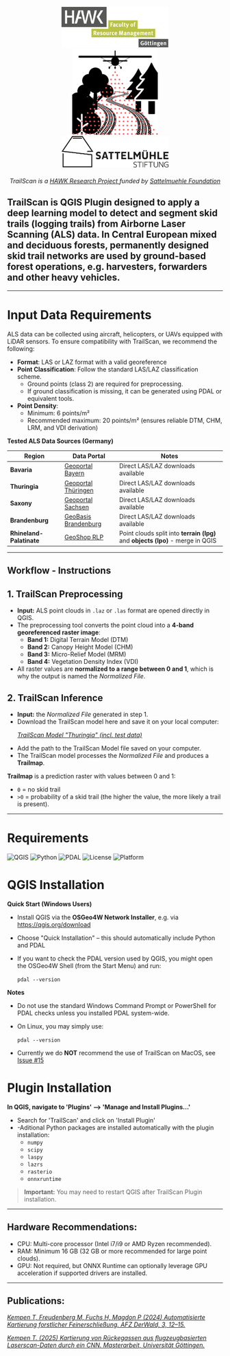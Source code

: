 <p align="center">
  <img src="docs/images/HAWK_Logo.svg" width="250" style="margin:0 100px"/> 
  <img src="Trailscan/TrailScan_Logo.svg" width="200" style="margin:0 100px"/>
  <img src="docs/images/sattelmuehle_sms_logo.jpg" width="250" style="margin:0 100px"/>
</p>

<p align="center" style="margin-top:20px;">
  <em>
    TrailScan is a 
    <a href="https://www.hawk.de/de/forschung/forschungsprojekte/trailscan" target="_blank">
      HAWK Research Project
    </a>
    funded by 
    <a href="https://sattelmuehle-stiftung.org/" target="_blank">
      Sattelmuehle Foundation
    </a>
  </em>
</p>

**TrailScan** is QGIS Plugin designed to apply a deep learning model to **detect and segment skid trails (logging trails)** from Airborne Laser Scanning (ALS) data. In Central European mixed and deciduous forests, permanently designed skid trail networks are used by ground-based forest operations, e.g. harvesters, forwarders and other heavy vehicles. 
---

---
# Input Data Requirements
ALS data can be collected using aircraft, helicopters, or UAVs equipped with LiDAR sensors. To ensure compatibility with TrailScan, we recommend the following:
- **Format**: LAS or LAZ format with a valid georeference
- **Point Classification**: Follow the standard LAS/LAZ classification scheme.
    - Ground points (class 2) are required for preprocessing.
    - If ground classification is missing, it can be generated using PDAL or equivalent tools.
- **Point Density**: 
    - Minimum: 6 points/m²
    - Recommended maximum: 20 points/m² (ensures reliable DTM, CHM, LRM, and VDI derivation)

**Tested ALS Data Sources (Germany)**

| Region                   | Data Portal                                                                                                 | Notes                                                                           |
| ------------------------ | ----------------------------------------------------------------------------------------------------------- | ------------------------------------------------------------------------------- |
| **Bavaria**              | [Geoportal Bayern](https://geodaten.bayern.de/opengeodata/OpenDataDetail.html?pn=laserdaten)                | Direct LAS/LAZ downloads available                                              |
| **Thuringia**            | [Geoportal Thüringen](https://geoportal.thueringen.de/gdi-th/download-offene-geodaten/download-hoehendaten) | Direct LAS/LAZ downloads available                                                |
| **Saxony**               | [Geoportal Sachsen](https://www.geodaten.sachsen.de/downloadbereich-digitale-hoehenmodelle-4851.html)       | Direct LAS/LAZ downloads available                                                  |
| **Brandenburg**          | [GeoBasis Brandenburg](https://data.geobasis-bb.de/geobasis/daten/als/)                                     | Direct LAS/LAZ downloads available                                                           |
| **Rhineland-Palatinate** | [GeoShop RLP](https://lvermgeo.rlp.de/geodaten-geoshop/open-data)                                           | Point clouds split into **terrain (lpg)** and **objects (lpo)** - merge in QGIS |

---

## Workflow - Instructions

## 1. TrailScan Preprocessing

- **Input:** ALS point clouds in `.laz` or `.las` format are opened directly in QGIS.  
- The preprocessing tool converts the point cloud into a **4-band georeferenced raster image**:
  - **Band 1:** Digital Terrain Model (DTM)  
  - **Band 2:** Canopy Height Model (CHM)  
  - **Band 3:** Micro-Relief Model (MRM)  
  - **Band 4:** Vegetation Density Index (VDI)  
- All raster values are **normalized to a range between 0 and 1**, which is why the output is named the *Normalized File*.  

## 2. TrailScan Inference

- **Input:** the *Normalized File* generated in step 1.  
- Download the TrailScan model here and save it on your local computer: 
  <p>
  <em>
    <a href="https://doi.org/10.25625/GEIP6T">
      TrailScan Model "Thuringia" (incl. test data)
    </a>
  </em>
</p>

- Add the path to the TrailScan Model file saved on your computer. 
- The TrailScan model processes the *Normalized File* and produces a **Trailmap**.  

**Trailmap** is a prediction raster with values between 0 and 1:  
- `0` = no skid trail  
- `>0` = probability of a skid trail (the higher the value, the more likely a trail is present).  

---

# Requirements

![QGIS](https://img.shields.io/badge/QGIS-3.38%2B-green?logo=qgis)
![Python](https://img.shields.io/badge/Python-3.10%2B-blue?logo=python)
![PDAL](https://img.shields.io/badge/PDAL-2.8.0-orange?logo=pdal)
![License](https://img.shields.io/badge/License-GPL--2.0-red.svg)
![Platform](https://img.shields.io/badge/Platform-Linux%20%7C%20Windows-lightgrey)

# QGIS Installation
**Quick Start (Windows Users)**

- Install QGIS via the **OSGeo4W Network Installer**, e.g. via https://qgis.org/download 
- Choose "Quick Installation" – this should automatically include Python and PDAL
- If you want to check the PDAL version used by QGIS, you might open the OSGeo4W Shell (from the Start Menu) and run:

  `pdal --version`

**Notes**
- Do not use the standard Windows Command Prompt or PowerShell for PDAL checks unless you installed PDAL system-wide.
- On Linux, you may simply use:

  `pdal --version`

- Currently we do **NOT** recommend the use of TrailScan on MacOS, see [Issue #15](https://github.com/GISLAB-HAWK/TrailScan-QGIS-Plugin/issues/15)

# Plugin Installation
**In QGIS, navigate to 'Plugins' -->  'Manage and Install Plugins...'**
- Search for 'TrailScan' and click on 'Install Plugin'
- -Aditional Python packages are installed automatically with the plugin installation:
  - `numpy`
  - `scipy`
  - `laspy`
  - `lazrs`
  - `rasterio`
  - `onnxruntime`

> **Important:** You may need to restart QGIS after TrailScan Plugin installation.

---
## Hardware Recommendations: 

- CPU: Multi-core processor (Intel i7/i9 or AMD Ryzen recommended). 
- RAM: Minimum 16 GB (32 GB or more recommended for large point clouds).  
- GPU: Not required, but ONNX Runtime can optionally leverage GPU acceleration if supported drivers are installed.

---
## Publications: 

<p>
  <em>
    <a href="https://www.researchgate.net/publication/378395450_Automatisierte_Kartierung_forstlicher_Feinerschliessung" target="_blank">
      Kempen T, Freudenberg M, Fuchs H, Magdon P (2024) Automatisierte Kartierung forstlicher Feinerschließung. AFZ DerWald, 3, 12–15.
    </a>
  </em>
</p>

<p>
  <em>
    <a href="https://publikationsserver.hawk.de/receive/hawk_mods_00000314  " target="_blank">
      Kempen T.  (2025) Kartierung von Rückegassen aus flugzeugbasierten Laserscan-Daten durch ein CNN. Masterarbeit, Universität Göttingen.
    </a>
  </em>
</p>
